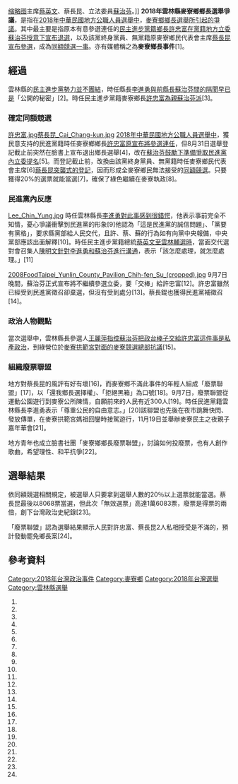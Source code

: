 [缩略图](https://zh.wikipedia.org/wiki/File:許忠富、蔡英文、蔡長昆、蘇治芬等人.jpg "fig:缩略图")主席[蔡英文](../Page/蔡英文.md "wikilink")、蔡長昆、立法委員[蘇治芬](../Page/蘇治芬.md "wikilink")。\]\]
**2018年雲林縣麥寮鄉鄉長選舉爭議**，是指在[2018年中華民國地方公職人員選舉中](https://zh.wikipedia.org/wiki/2018年中華民國地方公職人員選舉 "wikilink")，[麥寮鄉鄉長選舉所引起的爭議](https://zh.wikipedia.org/wiki/麥寮鄉 "wikilink")。其中最主要是指原本有意參選連任的[民主進步黨籍鄉長](../Page/民主進步黨.md "wikilink")[許忠富在黨籍地方](https://zh.wikipedia.org/wiki/許忠富 "wikilink")[立委](https://zh.wikipedia.org/wiki/立委 "wikilink")[蘇治芬授意下宣布退選](../Page/蘇治芬.md "wikilink")，以及該黨終身黨員、無黨籍原麥寮鄉民代表會主席[蔡長昆宣布參選](https://zh.wikipedia.org/wiki/蔡長昆 "wikilink")，成為[同額競選一事](https://zh.wikipedia.org/wiki/同額競選 "wikilink")。亦有媒體稱之為**麥寮鄉長事件**\[1\]。

## 經過

雲林縣的[民主進步黨勢力並不團結](../Page/民主進步黨.md "wikilink")，時任縣長[李進勇與前縣長](../Page/李進勇.md "wikilink")[蘇治芬間的隔閡早已是](../Page/蘇治芬.md "wikilink")「公開的秘密」\[2\]。時任民主進步黨籍麥寮鄉長[許忠富為親蘇治芬派](https://zh.wikipedia.org/wiki/許忠富 "wikilink")\[3\]。

### 確定同額競選

[許忠富.jpg](https://zh.wikipedia.org/wiki/File:許忠富.jpg "fig:許忠富.jpg")[蔡長昆_Cai_Chang-kun.jpg](https://zh.wikipedia.org/wiki/File:蔡長昆_Cai_Chang-kun.jpg "fig:蔡長昆_Cai_Chang-kun.jpg")
[2018年中華民國地方公職人員選舉中](https://zh.wikipedia.org/wiki/2018年中華民國地方公職人員選舉 "wikilink")，獲民意支持的民進黨籍時任麥寮鄉鄉長[許忠富原宣布將參選連任](https://zh.wikipedia.org/wiki/許忠富 "wikilink")，但8月31日選舉登記截止前突然在臉書上宣布退出鄉長選舉\[4\]，改在[蘇治芬鼓勵下準備爭取民進黨內立委提名](../Page/蘇治芬.md "wikilink")\[5\]。而登記截止前，改換由該黨終身黨員、無黨籍時任麥寮鄉民代表會主席\[6\][蔡長昆突襲式的登記](https://zh.wikipedia.org/wiki/蔡長昆 "wikilink")，因而形成全麥寮鄉民無法接受的[同額競選](https://zh.wikipedia.org/wiki/同額競選 "wikilink")。只要獲得20%的選票就能當選\[7\]，確保了綠色繼續在麥寮執政\[8\]。

### 民進黨內反應

[Lee_Chin_Yung.jpg](https://zh.wikipedia.org/wiki/File:Lee_Chin_Yung.jpg "fig:Lee_Chin_Yung.jpg")
時任雲林縣長[李進勇對此事感到很錯愕](../Page/李進勇.md "wikilink")，他表示事前完全不知情，憂心爭議衝擊到民進黨的形象\[9\]他認為「這是民進黨的誠信問題」、「黨要有黨格」，要求縣黨部給人民交代，且許、蔡、蘇的行為如有向黨中央報備，中央黨部應該出面解釋\[10\]。時任民主進步黨籍總統[蔡英文至雲林輔選時](../Page/蔡英文.md "wikilink")，當面交代選對會召集人[陳明文針對李進勇和蘇治芬進行溝通](../Page/陳明文.md "wikilink")，表示「該怎麼處理，就怎麼處理。」\[11\]

[2008FoodTaipei_Yunlin_County_Pavilion_Chih-fen_Su_(cropped).jpg](https://zh.wikipedia.org/wiki/File:2008FoodTaipei_Yunlin_County_Pavilion_Chih-fen_Su_\(cropped\).jpg "fig:2008FoodTaipei_Yunlin_County_Pavilion_Chih-fen_Su_(cropped).jpg")
9月7日晚間，蘇治芬正式宣布將不繼續參選立委，要「交棒」給許忠富\[12\]。許忠富雖然已經受到民進黨徵召卻棄選，但沒有受到處分\[13\]。蔡長錕也獲得民進黨補徵召\[14\]。

### 政治人物觀點

當次選舉中，雲林縣長參選人[王麗萍指控蘇治芬把政台棒子交給許忠富這件事是私產政治](https://zh.wikipedia.org/wiki/王麗萍_\(台灣政治人物\) "wikilink")，到綠營位於[麥寮拱範宮對面的麥寮競選總部抗議](../Page/麥寮拱範宮.md "wikilink")\[15\]。

### 組織廢票聯盟

地方對蔡長昆的風評有好有壞\[16\]，而麥寮鄉不滿此事件的年輕人組成「廢票聯盟」\[17\]，以「還我鄉長選擇權」、「拒絕黑箱」為口號\[18\]。9月7日，廢票聯盟從運動公園遊行到麥寮公所陳情，自願前來的人民有近300人\[19\]。時任民進黨籍雲林縣長李進勇表示「尊重公民的自由意志。」\[20\]該聯盟也先後在夜市跳舞快閃、發放傳單，在麥寮拱範宮媽祖回鑾時接駕遊行，11月19日並舉辦麥寮民主之夜親子嘉年華會\[21\]。

地方青年也成立臉書社團「麥寮鄉鄉長廢票聯盟」，討論如何投廢票，也有人創作歌曲，希望理性、和平抗爭\[22\]。

## 選舉結果

依同額競選相關規定，被選舉人只要拿到選舉人數的20％以上選票就能當選。蔡長昆最後以8068票當選，但此次「無效選票」高達1萬6083票，廢票是得票的兩倍，創下台灣政治史紀錄\[23\]。

「廢票聯盟」認為選舉結果顯示人民對許忠富、蔡長昆2人私相授受是不滿的，預計發動罷免鄉長案\[24\]。

## 參考資料

[Category:2018年台灣政治事件](https://zh.wikipedia.org/wiki/Category:2018年台灣政治事件 "wikilink")
[Category:麥寮鄉](https://zh.wikipedia.org/wiki/Category:麥寮鄉 "wikilink")
[Category:2018年台灣選舉](https://zh.wikipedia.org/wiki/Category:2018年台灣選舉 "wikilink")
[Category:雲林縣選舉](https://zh.wikipedia.org/wiki/Category:雲林縣選舉 "wikilink")

1.

2.
3.

4.

5.
6.
7.

8.

9.

10.
11.
12.
13.

14.
15.

16.
17.
18.

19.
20.
21.

22.
23.

24.